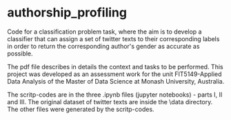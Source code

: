 # authorship_profiling
Code for a classification problem task, where the aim is to develop a classifier that can assign a set of twitter texts to their corresponding labels in order to return the corresponding author's gender as accurate as possible.

The pdf file describes in details the context and tasks to be performed. This project was developed as an assessment work for the unit FIT5149-Applied Data Analysis of the Master of Data Science at Monash University, Australia.

The scritp-codes are in the three .ipynb files (jupyter notebooks) - parts I, II and III. The original dataset of twitter texts are inside the \data directory. The other files were generated by the scritp-codes.
